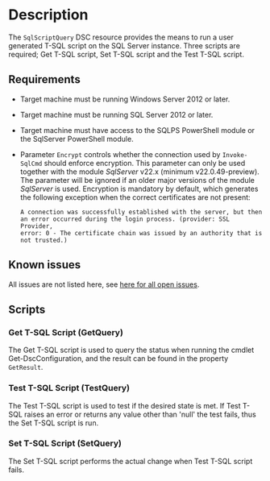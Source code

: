 # Description

The `SqlScriptQuery` DSC resource provides the means to run a user generated
T-SQL script on the SQL Server instance. Three scripts are required; Get
T-SQL script, Set T-SQL script and the Test T-SQL script.

## Requirements

* Target machine must be running Windows Server 2012 or later.
* Target machine must be running SQL Server 2012 or later.
* Target machine must have access to the SQLPS PowerShell module or the SqlServer
  PowerShell module.
* Parameter `Encrypt` controls whether the connection used by `Invoke-SqlCmd`
  should enforce encryption. This parameter can only be used together with the
  module _SqlServer_ v22.x (minimum v22.0.49-preview). The parameter will be
  ignored if an older major versions of the module _SqlServer_ is used.
  Encryption is mandatory by default, which generates the following exception
  when the correct certificates are not present:

  ```plaintext
  A connection was successfully established with the server, but then
  an error occurred during the login process. (provider: SSL Provider,
  error: 0 - The certificate chain was issued by an authority that is
  not trusted.)
  ```

## Known issues

All issues are not listed here, see [here for all open issues](https://github.com/dsccommunity/SqlServerDsc/issues?q=is%3Aissue+is%3Aopen+in%3Atitle+SqlScriptQuery).

## Scripts

### Get T-SQL Script (GetQuery)

The Get T-SQL script is used to query the status when running the cmdlet
Get-DscConfiguration, and the result can be found in the property `GetResult`.

### Test T-SQL Script (TestQuery)

The Test T-SQL script is used to test if the desired state is met. If Test
T-SQL raises an error or returns any value other than 'null' the test fails, thus
the Set T-SQL script is run.

### Set T-SQL Script (SetQuery)

The Set T-SQL script performs the actual change when Test T-SQL script fails.
